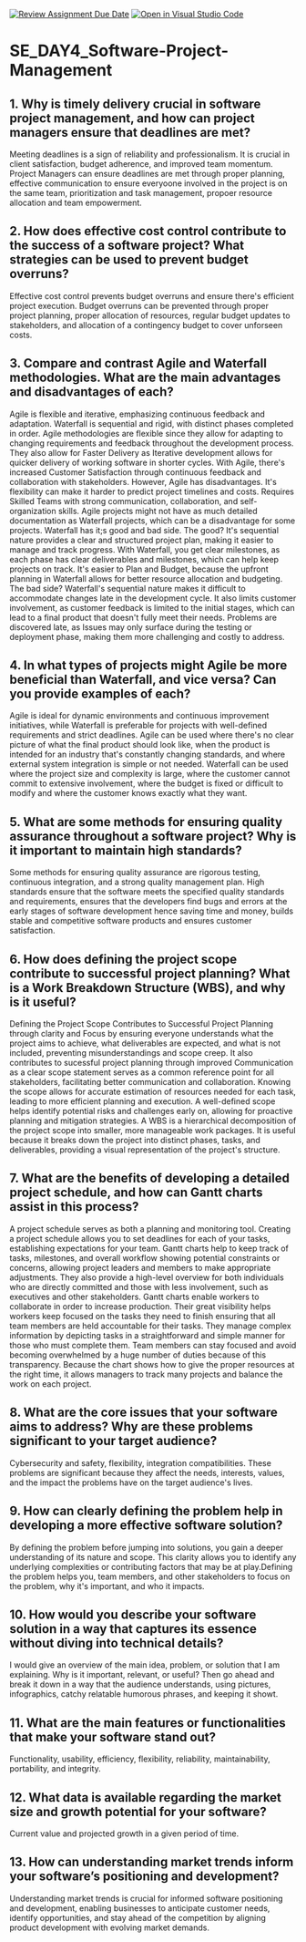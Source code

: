 [![Review Assignment Due Date](https://classroom.github.com/assets/deadline-readme-button-22041afd0340ce965d47ae6ef1cefeee28c7c493a6346c4f15d667ab976d596c.svg)](https://classroom.github.com/a/9pw6JKcu)
[![Open in Visual Studio Code](https://classroom.github.com/assets/open-in-vscode-2e0aaae1b6195c2367325f4f02e2d04e9abb55f0b24a779b69b11b9e10269abc.svg)](https://classroom.github.com/online_ide?assignment_repo_id=18943211&assignment_repo_type=AssignmentRepo)
# SE_DAY4_Software-Project-Management
## 1. Why is timely delivery crucial in software project management, and how can project managers ensure that deadlines are met?
Meeting deadlines is a sign of reliability and professionalism. It is crucial in client satisfaction, budget adherence, and improved team momentum. Project Managers can ensure deadlines are met through proper planning, effective communication to ensure everyoone involved in the project is on the same team, prioritization and task management, propoer resource allocation and team empowerment.
## 2. How does effective cost control contribute to the success of a software project? What strategies can be used to prevent budget overruns?
Effective cost control prevents budget overruns and ensure there's efficient project execution. Budget overruns can be prevented through proper project planning, proper allocation of resources, regular budget updates to stakeholders, and allocation of a contingency budget to cover unforseen costs.  
## 3. Compare and contrast Agile and Waterfall methodologies. What are the main advantages and disadvantages of each?
Agile is flexible and iterative, emphasizing continuous feedback and adaptation. Waterfall is sequential and rigid, with distinct phases completed in order. Agile methodologies are flexible since they allow for adapting to changing requirements and feedback throughout the development process. They also allow for Faster Delivery as Iterative development allows for quicker delivery of working software in shorter cycles. With Agile, there's increased Customer Satisfaction through continuous feedback and collaboration with stakeholders. However, Agile has disadvantages. It's flexibility can make it harder to predict project timelines and costs. Requires Skilled Teams with strong communication, collaboration, and self-organization skills. Agile projects might not have as much detailed documentation as Waterfall projects, which can be a disadvantage for some projects. Waterfall has it;s good and bad side. The good? It's sequential nature provides a clear and structured project plan, making it easier to manage and track progress. With Waterfall, you get clear milestones, as each phase has clear deliverables and milestones, which can help keep projects on track. It's easier to Plan and Budget, because the upfront planning in Waterfall allows for better resource allocation and budgeting. The bad side? Waterfall's sequential nature makes it difficult to accommodate changes late in the development cycle. It also limits customer involvement, as customer feedback is limited to the initial stages, which can lead to a final product that doesn't fully meet their needs. Problems are discovered late, as Issues may only surface during the testing or deployment phase, making them more challenging and costly to address. 
## 4. In what types of projects might Agile be more beneficial than Waterfall, and vice versa? Can you provide examples of each?
Agile is ideal for dynamic environments and continuous improvement initiatives, while Waterfall is preferable for projects with well-defined requirements and strict deadlines. Agile can be used where there's no clear picture of what the final product should look like, when the product is intended for an industry that's constantly changing standards, and where external system integration is simple or not needed. Waterfall can be used where the project size and complexity is large, where the customer cannot commit to extensive involvement, where the budget is fixed or difficult to modify and where the customer knows exactly what they want.
## 5. What are some methods for ensuring quality assurance throughout a software project? Why is it important to maintain high standards?
Some methods for ensuring quality assurance are rigorous testing, continuous integration, and a strong quality management plan. High standards ensure that the software meets the specified quality standards and requirements, ensures that the developers find bugs and errors at the early stages of software development hence saving time and money, builds stable and competitive software products and ensures customer satisfaction.
## 6. How does defining the project scope contribute to successful project planning? What is a Work Breakdown Structure (WBS), and why is it useful?
Defining the Project Scope Contributes to Successful Project Planning through clarity and Focus by ensuring everyone understands what the project aims to achieve, what deliverables are expected, and what is not included, preventing misunderstandings and scope creep. It also contributes to sucessful project planning through improved Communication as a clear scope statement serves as a common reference point for all stakeholders, facilitating better communication and collaboration. Knowing the scope allows for accurate estimation of resources needed for each task, leading to more efficient planning and execution. A well-defined scope helps identify potential risks and challenges early on, allowing for proactive planning and mitigation strategies. A WBS is a hierarchical decomposition of the project scope into smaller, more manageable work packages. It is useful because it breaks down the project into distinct phases, tasks, and deliverables, providing a visual representation of the project's structure.
## 7. What are the benefits of developing a detailed project schedule, and how can Gantt charts assist in this process?
A project schedule serves as both a planning and monitoring tool. Creating a project schedule allows you to set deadlines for each of your tasks, establishing expectations for your team. Gantt charts help to keep track of tasks, milestones, and overall workflow showing potential constraints or concerns, allowing project leaders and members to make appropriate adjustments. They also provide a high-level overview for both individuals who are directly committed and those with less involvement, such as executives and other stakeholders. Gantt charts enable workers to collaborate in order to increase production. Their great visibility helps workers keep focused on the tasks they need to finish ensuring that all team members are held accountable for their tasks. They manage complex information by depicting tasks in a straightforward and simple manner for those who must complete them. Team members can stay focused and avoid becoming overwhelmed by a huge number of duties because of this transparency. Because the chart shows how to give the proper resources at the right time, it allows managers to track many projects and balance the work on each project.
## 8. What are the core issues that your software aims to address? Why are these problems significant to your target audience?
Cybersecurity and safety, flexibility, integration compatibilities. These problems are significant because they affect the needs, interests, values, and the impact the problems have on the target audience's lives.
## 9. How can clearly defining the problem help in developing a more effective software solution?
By defining the problem before jumping into solutions, you gain a deeper understanding of its nature and scope. This clarity allows you to identify any underlying complexities or contributing factors that may be at play.Defining the problem helps you, team members, and other stakeholders to focus on the problem, why it's important, and who it impacts.
## 10. How would you describe your software solution in a way that captures its essence without diving into technical details?
I would give an overview of the main idea, problem, or solution that I am explaining. Why is it important, relevant, or useful? Then go ahead and break it down in a way that the audience understands, using pictures, infographics, catchy relatable humorous phrases, and keeping it showt.
## 11. What are the main features or functionalities that make your software stand out?
Functionality, usability, efficiency, flexibility, reliability, maintainability, portability, and integrity.
## 12. What data is available regarding the market size and growth potential for your software?
Current value and projected growth in a given period of time. 
## 13. How can understanding market trends inform your software’s positioning and development?
Understanding market trends is crucial for informed software positioning and development, enabling businesses to anticipate customer needs, identify opportunities, and stay ahead of the competition by aligning product development with evolving market demands.
